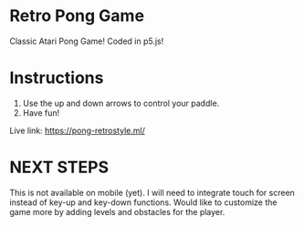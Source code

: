 # Retro Pong Game

Classic Atari Pong Game! Coded in p5.js!


# Instructions

1. Use the up and down arrows to control your paddle.
2. Have fun!

Live link: https://pong-retrostyle.ml/

# NEXT STEPS

This is not available on mobile (yet). I will need to integrate touch for screen instead of key-up and key-down functions.
Would like to customize the game more by adding levels and obstacles for the player.
